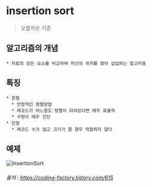  # insertion sort
 > 오름차순 기준
  ## 알고리즘의 개념
    * 자료의 모든 요소를 비교하여 자신의 위치를 찾아 삽입하는 알고리즘
  ## 특징
    * 장점
      * 안정적인 정렬방법
      * 레코드가 어느정도 정렬이 되어있다면 매우 효율적
      * 구현이 매우 간단
    * 단점
      * 레코드 수가 많고 크기가 클 경우 적합하지 않다
  ## 예제
![InsertionSort](https://user-images.githubusercontent.com/64050689/116816158-c8ad1900-ab9b-11eb-93eb-0af72c858bd3.gif)
  ###### 출처 : https://coding-factory.tistory.com/615
